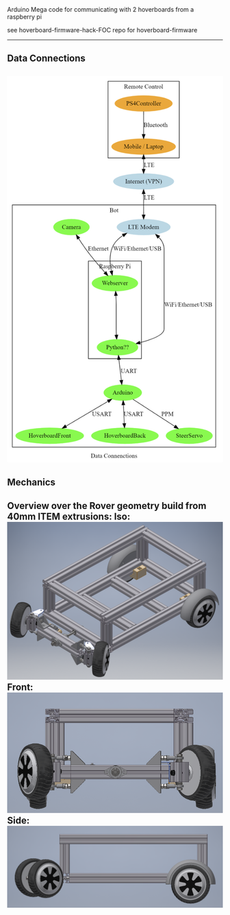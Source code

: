 ##
Arduino Mega code for communicating with 2 hoverboards from a raspberry pi 

see hoverboard-firmware-hack-FOC repo for hoverboard-firmware


---
## Data Connections
 
![data_connections](/docs/pictures/data_connections.png)
---


## Mechanics
Overview over the Rover geometry build from 40mm ITEM extrusions:
Iso:
![mechanics_iso](/docs/pictures/mechanics_iso.png)
Front:
![mechanics_front](/docs/pictures/mechanics_front.png)
Side:
![mechanics_side](/docs/pictures/mechanics_side.png)
---